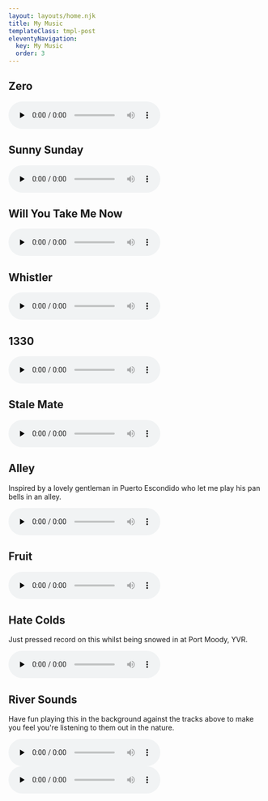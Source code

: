 ```yaml
---
layout: layouts/home.njk
title: My Music
templateClass: tmpl-post
eleventyNavigation:
  key: My Music
  order: 3
---
```


## Zero

<audio controls preload="none">
<source src="/music/1_zero.mp3" type="audio/mp3">
</audio>

## Sunny Sunday

<audio controls preload="none">
<source src="/music/2_sunny.mp3" type="audio/mp3">
</audio>

## Will You Take Me Now

<audio controls preload="none">
<source src="/music/3_will_you.mp3" type="audio/mp3">
</audio>

## Whistler

<audio controls preload="none">
<source src="/music/4_whistler.mp3" type="audio/mp3">
</audio>

## 1330

<audio controls preload="none">
<source src="/music/5_1330.mp3" type="audio/mp3">
</audio>

## Stale Mate

<audio controls preload="none">
<source src="/music/6_slate_mate.mp3" type="audio/mp3">
</audio>

## Alley
Inspired by a lovely gentleman in Puerto Escondido who let me play his pan bells in an alley.

<audio controls preload="none">
<source src="/music/alley.mp3" type="audio/mp3">
</audio>

## Fruit

<audio controls preload="none">
<source src="/music/fruit.mp3" type="audio/mp3">
</audio>

## Hate Colds
Just pressed record on this whilst being snowed in at Port Moody, YVR.

<audio controls preload="none">
<source src="/music/hate-colds.mp3" type="audio/mp3">
</audio>

## River Sounds
Have fun playing this in the background against the tracks above to make you feel you're listening to them out in the nature.

<audio controls preload="none">
<source src="/music/river-sounds.mp3" type="audio/mp3">
</audio>

<audio controls preload="none">
<source src="/music/river.mp3" type="audio/mp3">
</audio>

